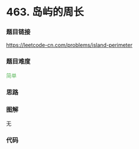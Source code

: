 # 463. 岛屿的周长

### 题目链接

https://leetcode-cn.com/problems/island-perimeter

### 题目难度

<font color=#5CB85C>简单</font>

### 思路



### 图解

无

### 代码

```python
```